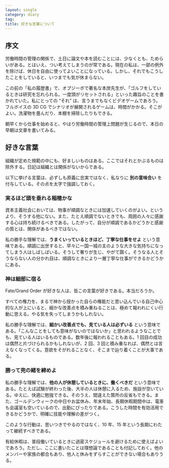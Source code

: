 ```yaml
---
layout: single
category: diary
tag:
title: 好きな言葉について
---
```


## 序文

労働時間の管理の関係で、土日に論文や本を読むことには、少なくとも、ためらいがある。とはいえ、つい考えてしまうのが常である。現在の私は、一部の例外を除けば、休日を自由に使ってよいことになっている。しかし、それでもこうしたことをしていると、いつまでも気が休まらない。

この前の「私の履歴書」で、オプジーボで著名な本庶先生が、「ゴルフをしているときは研究を忘れられる。一度頭がリセットされる」といった趣旨のことを書かれていた。私にとっての “それ” は、言うまでもなくビデオゲームであろう。フルボイスの 3D CG でシナリオが展開されるゲームは、時間がかかる。そこがよい。洗濯物を畳んだり、本棚を掃除したりもできる。

朝早くから仕事を始めると、やはり労働時間の管理上問題が生じるので、本日の早朝は文章を書いてみる。

## 好きな言葉

組織が定めた規範の中にも、好ましいものはある。ここではそれとかぶるものは除外する。日記は組織とは関係がないからである。

以下に挙げる言葉は、必ずしも原義に忠実ではなく、私なりに **別の意味合い** を付与している。その点を太字で強調しておく。

### 実るほど頭を垂れる稲穂かな

資本主義社会においては、物事が順調なときには加速していくのがよい。というより、そうする他にない。また、たとえ順調でないときでも、周囲の人々に感謝する心は持ち続けるべきである。したがって、自分が順調であるかどうかと感謝の質とは、関係があるべきではない。

私の勝手な理解では、**うまくいっているときほど、丁寧な仕事をせよ** という意味である。順調に出世すると、早々に一国一城の主のような大きな気持ちになってしまう人はしばしばいる。そうして奢りが生じ、やがて躓く。そうなる人とそうならない人の分かれ目は、順調なときにより一層丁寧な仕事ができるかどうかにある。

### 神は細部に宿る

Fate/Grand Order が好きな人は、皆この言葉が好きである。本当だろうか。

すべての権力を、まるで神から授かった自らの権能だと思い込んでいる自己中心的な人が上にいると、細かな改善点を積み重ねることは、極めて報われにくい行動に思える。やる気を失ってしまうかもしれない。

私の勝手な理解では、**細かい改善点でも、見ている人は必ずいる** という意味である。「こんなことをしても意味がないのではないか」と思われるようなことでも、見ている人はいるものである。数年後に報われることもある。1 回目の成功は偶然と片づけられるかもしれないが、2 回、3 回と積み重なれば、偶然とは言えなくなってくる。意欲をそがれることなく、そこまで辿り着くことが大事である。

### 勝って兜の緒を締めよ

私の勝手な理解では、**他の人が休憩しているときに、働くべきだ** という意味である。たとえば試験が終わった後、大半の人は休憩に入るため、施設が空いている。ゆえに、快適に勉強できる。そのうえ、間違えた箇所の反省もできる。また、ゴールデンウィークの中日やお盆休み、年末年始、長期休暇期間中は、電車も会議室も空いているので、出勤にぴったりである。こうした時間を有効活用できるかどうかで、明確に技能や理解の差がつく。

このような行動は、思いつきでやるのではなく、10 年、15 年という長期にわたって継続すべきである。

有給休暇は、普段働いているときに過密スケジュールを避けるために使えばよいであろう。ただし、ここに書いたことは理想論であることも付記しておく。他のメンバーや家族の都合もあり、他人と休みをずらすことができない場合もありうる。
